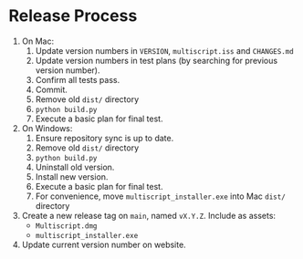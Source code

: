 # Release Process

  1. On Mac:
     1. Update version numbers in `VERSION`, `multiscript.iss` and `CHANGES.md`
     1. Update version numbers in test plans (by searching for previous version number).
     1. Confirm all tests pass.
     1. Commit.
     1. Remove old `dist/` directory
     1. `python build.py`
     1. Execute a basic plan for final test.
  1. On Windows:
     1. Ensure repository sync is up to date.
     1. Remove old `dist/` directory
     1. `python build.py`
     1. Uninstall old version.
     1. Install new version.
     1. Execute a basic plan for final test.
     1. For convenience, move `multiscript_installer.exe` into Mac `dist/` directory
  1. Create a new release tag on `main`, named `vX.Y.Z`. Include as assets:
     - `Multiscript.dmg`
     - `multiscript_installer.exe`
  1. Update current version number on website.
